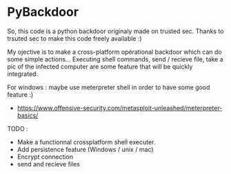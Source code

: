 # PyBackdoor

So, this code is a python backdoor originaly made on trusted sec.
Thanks to trsuted sec to make this code freely available :)

My ojective is to make a cross-platform opérational backdoor which can do some simple actions...
Executing shell commands, send / recieve file, take a pic of the infected computer are some feature that will be quickly integrated.

For windows : maybe use meterpreter shell in order to have some good feature :)
  - https://www.offensive-security.com/metasploit-unleashed/meterpreter-basics/

TODO :
  - Make a functionnal crossplatform shell executer.
  - Add persistence feature (Windows / unix / mac)
  - Encrypt connection
  - send and recieve files
